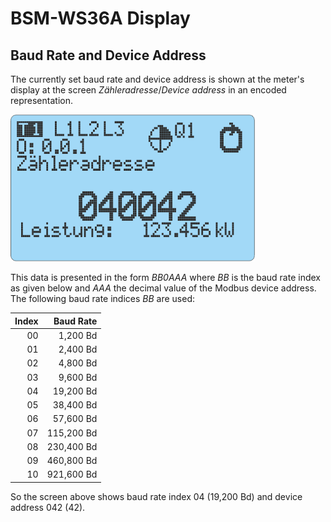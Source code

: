 # BSM-WS36A Display

## Baud Rate and Device Address

The currently set baud rate and device address is shown at the meter's display
at the screen _Zähleradresse_/_Device address_ in an encoded representation.

![Device Address Screen](img/device-address-screen.png)

This data is presented in the form _BB0AAA_ where _BB_ is the baud rate index
as given below and _AAA_ the decimal value of the Modbus device address. The
following baud rate indices _BB_ are used:

| Index | Baud Rate  |
| ----: | ---------: |
| 00    | 1,200 Bd   |
| 01    | 2,400 Bd   |
| 02    | 4,800 Bd   |
| 03    | 9,600 Bd   |
| 04    | 19,200 Bd  |
| 05    | 38,400 Bd  |
| 06    | 57,600 Bd  |
| 07    | 115,200 Bd |
| 08    | 230,400 Bd |
| 09    | 460,800 Bd |
| 10    | 921,600 Bd |

So the screen above shows baud rate index 04 (19,200 Bd) and device address 042
(42).
